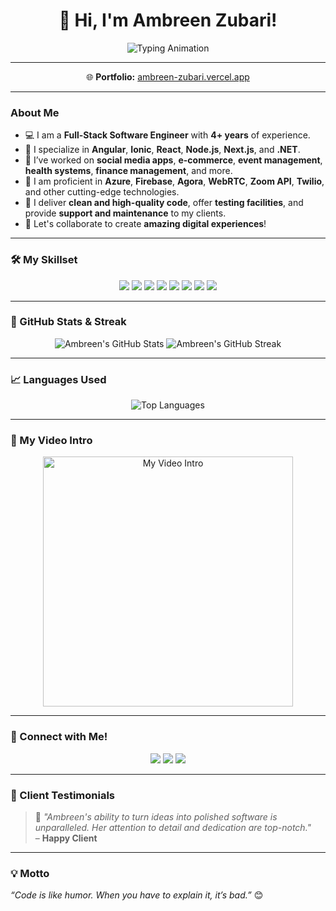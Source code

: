 <h1 align="center">👋 Hi, I'm Ambreen Zubari!</h1>
<p align="center">
  <img src="https://readme-typing-svg.herokuapp.com?font=Fira+Code&weight=600&size=24&pause=1000&color=F75C7E&center=true&vCenter=true&width=435&lines=Full-Stack+Software+Engineer;Freelancer+%7C+Tech+Enthusiast;Angular+%7C+React+%7C+Ionic+%7C+Node.js;Azure+%7C+Firebase+%7C+Zoom+API;Let's+Build+Something+Awesome+Together!" alt="Typing Animation" />
</p>

---

<p align="center">
  🌐 <strong>Portfolio:</strong> <a href="https://ambreen-zubari.vercel.app/" target="_blank">ambreen-zubari.vercel.app</a>
</p>

---

### About Me
- 💻 I am a **Full-Stack Software Engineer** with **4+ years** of experience.
- 🔧 I specialize in **Angular**, **Ionic**, **React**, **Node.js**, **Next.js**, and **.NET**.
- 🚀 I’ve worked on **social media apps**, **e-commerce**, **event management**, **health systems**, **finance management**, and more.
- 🌟 I am proficient in **Azure**, **Firebase**, **Agora**, **WebRTC**, **Zoom API**, **Twilio**, and other cutting-edge technologies.
- 🎨 I deliver **clean and high-quality code**, offer **testing facilities**, and provide **support and maintenance** to my clients.
- 💬 Let's collaborate to create **amazing digital experiences**!

---

### 🛠️ My Skillset
<p align="center">
  <img src="https://img.shields.io/badge/Angular-DD0031?style=for-the-badge&logo=angular&logoColor=white" />
  <img src="https://img.shields.io/badge/Ionic-3880FF?style=for-the-badge&logo=ionic&logoColor=white" />
  <img src="https://img.shields.io/badge/React-61DAFB?style=for-the-badge&logo=react&logoColor=white" />
  <img src="https://img.shields.io/badge/Node.js-339933?style=for-the-badge&logo=node.js&logoColor=white" />
  <img src="https://img.shields.io/badge/Next.js-000000?style=for-the-badge&logo=next.js&logoColor=white" />
  <img src="https://img.shields.io/badge/.NET-512BD4?style=for-the-badge&logo=.net&logoColor=white" />
  <img src="https://img.shields.io/badge/Firebase-FFCA28?style=for-the-badge&logo=firebase&logoColor=black" />
  <img src="https://img.shields.io/badge/Azure-0078D7?style=for-the-badge&logo=microsoftazure&logoColor=white" />
</p>

---

### 🌟 GitHub Stats & Streak
<p align="center">
  <img src="https://github-readme-stats.vercel.app/api?username=Ambreen-Zubari&show_icons=true&theme=radical" alt="Ambreen's GitHub Stats" />
  <img src="https://github-readme-streak-stats.herokuapp.com/?user=Ambreen-Zubari&theme=radical" alt="Ambreen's GitHub Streak" />
</p>

---

### 📈 Languages Used
<p align="center">
  <img src="https://github-readme-stats.vercel.app/api/top-langs/?username=Ambreen-Zubari&layout=compact&theme=radical" alt="Top Languages" />
</p>

---

### 🎥 My Video Intro
<p align="center">
  <a href="https://www.upwork.com/">
    <img src="https://media.giphy.com/media/J1X2T52G7Uaihh0pCC/giphy.gif" alt="My Video Intro" width="400"/>
  </a>
</p>

---

### 🤝 Connect with Me!
<p align="center">
  <a href="mailto:ambreenzubari3ss@gmail.com"><img src="https://img.shields.io/badge/Gmail-EA4335?style=for-the-badge&logo=gmail&logoColor=white" /></a>
  <a href="https://www.linkedin.com/in/ambreen-zubari/"><img src="https://img.shields.io/badge/LinkedIn-0077B5?style=for-the-badge&logo=linkedin&logoColor=white" /></a>
  <a href="https://ambreen-zubari.vercel.app/"><img src="https://img.shields.io/badge/Portfolio-181717?style=for-the-badge&logo=githubpages&logoColor=white" /></a>
</p>

---

### 🌟 Client Testimonials
> 💬 _"Ambreen's ability to turn ideas into polished software is unparalleled. Her attention to detail and dedication are top-notch."_  
> – **Happy Client**

---

### 💡 Motto
*“Code is like humor. When you have to explain it, it’s bad.”* 😊
